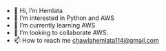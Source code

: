 - 👋 Hi, I’m Hemlata
- 👀 I’m interested in Python and AWS
- 🌱 I’m currently learning AWS
- 💞️ I’m looking to collaborate AWS.
- 📫 How to reach me chawlahemlata114@gmail.com

<!---
HemSunny/HemSunny is a ✨ special ✨ repository because its `README.md` (this file) appears on your GitHub profile.
You can click the Preview link to take a look at your changes.
--->
